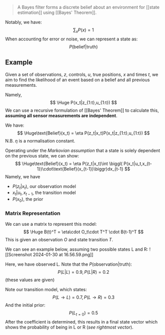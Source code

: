 > A Bayes filter forms a discrete belief about an environment for [[state estimation]] using [[Bayes' Theorem]].

Notably, we have:
$$
\sum_x P(x) = 1
$$
When accounting for error or noise, we can represent a state as:
$$
P(\text{belief}|\text{truth})
$$
## Example
Given a set of observations, $z$, controls, $u$, true positions, $x$ and times $t$, we aim to find the likelihood of an event based on a belief and all previous measurements. 

Namely,
$$
\Huge P(x_t|z_{1:t},u_{1:t})
$$
We can use a recursive formulation of [[Bayes' Theorem]] to calculate this, **assuming all sensor measurements are independent**.

We have:
$$
\Huge\text{Belief}(x_t) = \eta P(z_t|x_t)P(x_t|z_{1:t},u_{1:t})
$$
N.B. $\eta$ is a normalisation constant.

Operating under the *Markovian assumption* that a state is solely dependent on the previous state, we can show:
$$
\Huge\text{Belief}(x_t) = \eta P(z_t|x_t)\int \biggl( P(x_t|u_t,x_{t-1})\cdot\text{Belief}(x_{t-1})\biggr)dx_{t-1}
$$
Namely, we have
- $P(z_t|x_t)$, our observation model
- $x_t|u_t,x_{t-1}$, the transition model
- $P(x_0)$, the prior

### Matrix Representation
We can use a matrix to represent this model:
$$
\Huge B(t)^T = \eta\cdot O_t\cdot T^T \cdot B(t-1)^T
$$
This is given an observation $O$ and state transition $T$.

We can see an example below, assuming two possible states L and R:
![[Screenshot 2024-01-30 at 16.56.59.png]]

Here, we have observed L.
Note that the $P(\text{observation}|\text{truth})$:
$$
P(L|L) = 0.9, P(L|R) = 0.2
$$
(these values are given)

Note our transition model, which states:
$$
P(L\to L) = 0.7, P(L \to R) = 0.3
$$
And the initial prior:
$$
P(L_{t=0}) = 0.5
$$
After the coefficient is determined, this results in a final state vector which shows the probability of being in L or R (*see rightmost vector*).